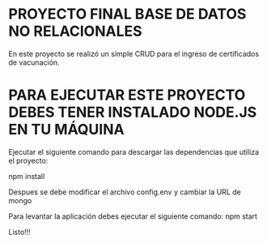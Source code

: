 # PROYECTO FINAL BASE DE DATOS NO RELACIONALES
En este proyecto se realizó un simple CRUD para el ingreso de certificados de vacunación.

# PARA EJECUTAR ESTE PROYECTO DEBES TENER INSTALADO  NODE.JS EN TU MÁQUINA

Ejecutar el siguiente comando para descargar las dependencias que utiliza el proyecto:

npm install

Despues se debe modificar el archivo config.env y cambiar la URL de mongo

Para levantar la aplicación debes  ejecutar el siguiente comando:
npm start


Listo!!!